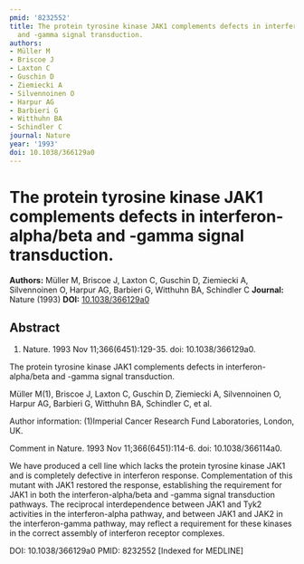 ```yaml
---
pmid: '8232552'
title: The protein tyrosine kinase JAK1 complements defects in interferon-alpha/beta
  and -gamma signal transduction.
authors:
- Müller M
- Briscoe J
- Laxton C
- Guschin D
- Ziemiecki A
- Silvennoinen O
- Harpur AG
- Barbieri G
- Witthuhn BA
- Schindler C
journal: Nature
year: '1993'
doi: 10.1038/366129a0
---
```


# The protein tyrosine kinase JAK1 complements defects in interferon-alpha/beta and -gamma signal transduction.
**Authors:** Müller M, Briscoe J, Laxton C, Guschin D, Ziemiecki A, Silvennoinen O, Harpur AG, Barbieri G, Witthuhn BA, Schindler C
**Journal:** Nature (1993)
**DOI:** [10.1038/366129a0](https://doi.org/10.1038/366129a0)

## Abstract

1. Nature. 1993 Nov 11;366(6451):129-35. doi: 10.1038/366129a0.

The protein tyrosine kinase JAK1 complements defects in interferon-alpha/beta 
and -gamma signal transduction.

Müller M(1), Briscoe J, Laxton C, Guschin D, Ziemiecki A, Silvennoinen O, Harpur 
AG, Barbieri G, Witthuhn BA, Schindler C, et al.

Author information:
(1)Imperial Cancer Research Fund Laboratories, London, UK.

Comment in
    Nature. 1993 Nov 11;366(6451):114-6. doi: 10.1038/366114a0.

We have produced a cell line which lacks the protein tyrosine kinase JAK1 and is 
completely defective in interferon response. Complementation of this mutant with 
JAK1 restored the response, establishing the requirement for JAK1 in both the 
interferon-alpha/beta and -gamma signal transduction pathways. The reciprocal 
interdependence between JAK1 and Tyk2 activities in the interferon-alpha 
pathway, and between JAK1 and JAK2 in the interferon-gamma pathway, may reflect 
a requirement for these kinases in the correct assembly of interferon receptor 
complexes.

DOI: 10.1038/366129a0
PMID: 8232552 [Indexed for MEDLINE]
